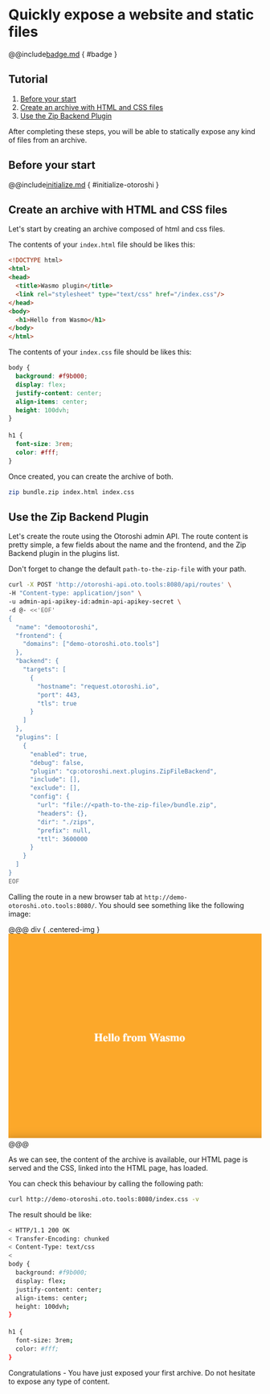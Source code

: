 # Quickly expose a website and static files 

@@include[badge.md](../includes/badge.md) { #badge }

## Tutorial

1. [Before your start](#before-your-start)
2. [Create an archive with HTML and CSS files](#create-an-archive-with-html-and-css-files)
2. [Use the Zip Backend Plugin](#use-the-zip-backend-plugin)

After completing these steps, you will be able to statically expose any kind of files from an archive.

## Before your start

@@include[initialize.md](../includes/initialize.md) { #initialize-otoroshi }

## Create an archive with HTML and CSS files

Let's start by creating an archive composed of html and css files.

The contents of your `index.html` file should be likes this:

```html
<!DOCTYPE html>
<html>
<head>
  <title>Wasmo plugin</title>
  <link rel="stylesheet" type="text/css" href="/index.css"/>
</head>
<body>
  <h1>Hello from Wasmo</h1>
</body>
</html>
```

The contents of your `index.css` file should be likes this:

```css
body {
  background: #f9b000;
  display: flex;
  justify-content: center;
  align-items: center;
  height: 100dvh;
}

h1 {
  font-size: 3rem;
  color: #fff;
}
```

Once created, you can create the archive of both.

```sh
zip bundle.zip index.html index.css
```

## Use the Zip Backend Plugin  

Let's create the route using the Otoroshi admin API. The route content is pretty simple, a few fields about the name and the frontend, and the Zip Backend plugin in the plugins list.

Don't forget to change the default `path-to-the-zip-file` with your path.

``` sh
curl -X POST 'http://otoroshi-api.oto.tools:8080/api/routes' \
-H "Content-type: application/json" \
-u admin-api-apikey-id:admin-api-apikey-secret \
-d @- <<'EOF'
{
  "name": "demootoroshi",
  "frontend": {
    "domains": ["demo-otoroshi.oto.tools"]
  },
  "backend": {
    "targets": [
      {
        "hostname": "request.otoroshi.io",
        "port": 443,
        "tls": true
      }
    ]
  },
  "plugins": [
    {
      "enabled": true,
      "debug": false,
      "plugin": "cp:otoroshi.next.plugins.ZipFileBackend",
      "include": [],
      "exclude": [],
      "config": {
        "url": "file://<path-to-the-zip-file>/bundle.zip",
        "headers": {},
        "dir": "./zips",
        "prefix": null,
        "ttl": 3600000
      }
    }
  ]
}
EOF
```

Calling the route in a new browser tab at `http://demo-otoroshi.oto.tools:8080/`. You should see something like the following image:

@@@ div { .centered-img }
<img src="../imgs/zip-backend-final-result.png" />
@@@

As we can see, the content of the archive is available, our HTML page is served and the CSS, linked into the HTML page, has loaded.

You can check this behaviour by calling the following path: 

```bash
curl http://demo-otoroshi.oto.tools:8080/index.css -v
```

The result should be like:

```bash
< HTTP/1.1 200 OK
< Transfer-Encoding: chunked
< Content-Type: text/css
<
body {
  background: #f9b000;
  display: flex;
  justify-content: center;
  align-items: center;
  height: 100dvh;
}

h1 {
  font-size: 3rem;
  color: #fff;
}
```

Congratulations - You have just exposed your first archive. Do not hesitate to expose any type of content.